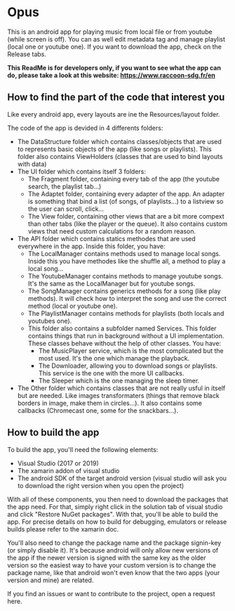 # Opus

This is an android app for playing music from local file or from youtube (while screen is off). You can as well edit metadata tag and manage playlist (local one or youtube one).
If you want to download the app, check on the Release tabs.

**This ReadMe is for developers only, if you want to see what the app can do, please take a look at this website: https://www.raccoon-sdg.fr/en**

## How to find the part of the code that interest you

Like every android app, every layouts are ine the Resources/layout folder.

The code of the app is devided in 4 differents folders:

 - The DataStructure folder which contains classes/objects that are used to represents basic objects of the app (like songs or playlists). This folder also contains ViewHolders (classes that are used to bind layouts with data)
 - The UI folder which contains itself 3 folders:
   - The Fragment folder, containing every tab of the app (the youtube search, the playlist tab...)
   - The Adaptet folder, containing every adapter of the app. An adapter is something that bind a list (of songs, of playlists...) to a listview so the user can scroll, click...
   - The View folder, containing other views that are a bit more compext than other tabs (like the player or the queue). It also contains custom views that need custom calculations for a random reason.
 - The API folder which contains statics methodes that are used everywhere in the app. Inside this folder, you have:
   - The LocalManager contains methods used to manage local songs. Inside this you have methodes like the shuffle all, a method to play a local song...
   - The YoutubeManager contains methods to manage youtube songs. It's the same as the LocalManager but for youtube songs.
   - The SongManager contains generics methods for a song (like play methods). It will check how to interpret the song and use the correct method (local or youtube one).
   - The PlaylistManager contains methods for playlists (both locals and youtubes one).
   - This folder also contains a subfolder named Services. This folder contains things that run in background without a UI implementation. These classes behave without the help of other classes. You have:
     - The MusicPlayer service, which is the most complicated but the most used. It's the one which manage the playback.
     - The Downloader, allowing you to download songs or playlists. This service is the one with the more UI callbacks.
     - The Sleeper which is the one managing the sleep timer.
  - The Other folder which contains classes that are not really usful in itself but are needed. Like images transformaters (things that remove black borders in image, make them in circles...). It also contains some callbacks (Chromecast one, some for the snackbars...).
  
## How to build the app

To build the app, you'll need the following elements:
  - Visual Studio (2017 or 2019)
  - The xamarin addon of visual studio
  - The android SDK of the target android version (visual studio will ask you to download the right version when you open the project)
    
With all of these components, you then need to download the packages that the app need. For that, simply right click in the solution tab of visual studio and click "Restore NuGet packages". With that, you'll be able to build the app. For precise details on how to build for debugging, emulators or release builds please refer to the xamarin doc. 
   
You'll also need to change the package name and the package signin-key (or simply disable it). It's because android will only allow new versions of the app if the newer version is signed with the same key as the older version so the easiest way to have your custom version is to change the package name, like that android won't even know that the two apps (your version and mine) are related.
    

If you find an issues or want to contribute to the project, open a request here. 
